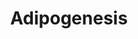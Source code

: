 ---
annotations:
- type: Pathway Ontology
  value: signaling pathway pertinent to development
authors:
- MaintBot
- Khanspers
- MartijnVanIersel
- Mkutmon
description: The different classess of factors involved in adipogenesis are shown.
  Adipogenesis is the process by which fat cells differentiate from predadipocytes
  to adipocytes (fat cells). Adipose tissue, composed of white and brown adipose tissue,
  is composed of adipocytes. This pathway is primarily studied to understand factors
  that contribute to obesity and diabetes. Transcriptional and hormonal regulators
  of adipocyte formation are indicated.
last-edited: 2016-07-15
organisms:
- Pan troglodytes
redirect_from:
- /index.php/Pathway:WP869
- /instance/WP869
schema-jsonld:
- '@context': https://schema.org/
  '@id': https://wikipathways.github.io/pathways/WP869.html
  '@type': Dataset
  creator:
    '@type': Organization
    name: WikiPathways
  description: The different classess of factors involved in adipogenesis are shown.
    Adipogenesis is the process by which fat cells differentiate from predadipocytes
    to adipocytes (fat cells). Adipose tissue, composed of white and brown adipose
    tissue, is composed of adipocytes. This pathway is primarily studied to understand
    factors that contribute to obesity and diabetes. Transcriptional and hormonal
    regulators of adipocyte formation are indicated.
  keywords:
  - RXRA
  - PLIN
  - LPIN2
  - IRS2
  - BMP3
  - GADD45A
  - FOXC2
  - NR2F1
  - RBL1
  - TNF
  - LPIN3
  - NCOA1
  - IRS1
  - AGT
  - E2F4
  - SOCS1
  - KLF5
  - MEF2A
  - PPARD
  - SREBF1
  - PCK2
  - BSCL2
  - EGR2
  - IRS3L
  - SCD
  - CISD1
  - DLK1
  - NCOR1
  - MIXL1
  - PPARG
  - NR3C1
  - NRIP1
  - RBL2
  - AHR
  - LPIN1
  - EBF1
  - RB1
  - LOC738157
  - GTF3A
  - RARA
  - MEF2C
  - PRLR
  - NDN
  - BMP1
  - SFRP4
  - ID3
  - FAS
  - GDF10
  - ASIP
  - STAT6
  - GADD45B
  - CEBPA
  - FZD1
  - SERPINE1
  - RETN
  - ZMPSTE24
  - TRIB3
  - AGPAT2
  - CDKN1A
  - STAT5B
  - KLF7
  - PNPLA3
  - HIF1A
  - TGFB1
  - GH1
  - LOC450614
  - MIF
  - SLC2A4
  - FRZB
  - LIFR
  - WWTR1
  - MEF2B
  - FOXO1
  - CEBPB
  - STAT3
  - HNF1A
  - UCP1
  - STAT5A
  - PPARA
  - CTNNB1
  - RORA
  - CREB1
  - OSM
  - IGF1
  - LPL
  - LEP
  - GATA4
  - MBNL1
  - SPOCK1
  - PCK1
  - DVL1
  - CNTFR
  - BMP2
  - WNT1
  - ADFP
  - WNT10B
  - DDIT3
  - IL6
  - ADIPOQ
  - PPARGC1A
  - IL6ST
  - LIF
  - SP1
  - KLF6
  - CEBPD
  - WNT5B
  - IRS4
  - TWIST1
  - PTGIS
  - STAT2
  - LMNA
  - EPAS1
  - BMP4
  - SOCS3
  - CUGBP1
  - NR1H3
  - NCOR2
  - STAT1
  - GATA2
  - NAMPT
  - INS
  - HMGA1
  - RXRG
  - CFD
  - LIPE
  - NCOA2
  - SMAD3
  - MEF2D
  - KLF15
  - E2F1
  - GATA3
  license: CC0
  name: Adipogenesis
seo: CreativeWork
title: Adipogenesis
wpid: WP869
---
